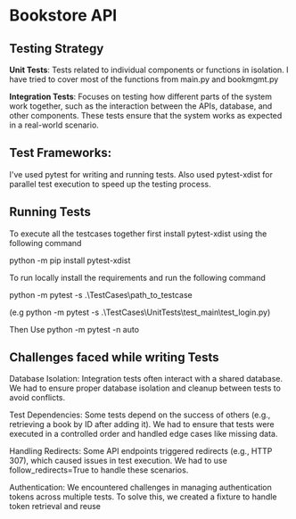 # Bookstore API

## Testing Strategy

**Unit Tests**: Tests related to individual components or functions in isolation. I have tried to cover most of the functions from main.py and bookmgmt.py

**Integration Tests**: Focuses on testing how different parts of the system work together, such as the interaction between the APIs, database, and other components. These tests ensure that the system works as expected in a real-world scenario.

## Test Frameworks:
 I've used pytest for writing and running tests. Also used pytest-xdist for parallel test execution to speed up the testing process.

## Running Tests

To execute all the testcases together first install pytest-xdist using the following command

python -m pip install pytest-xdist

To run locally install the requirements and run the following command

python -m pytest -s .\TestCases\path_to_testcase

(e.g python -m pytest -s .\TestCases\UnitTests\test_main\test_login.py)

Then Use
python -m pytest -n auto 

## Challenges faced while writing Tests

Database Isolation: Integration tests often interact with a shared database. We had to ensure proper database isolation and cleanup between tests to avoid conflicts.

Test Dependencies: Some tests depend on the success of others (e.g., retrieving a book by ID after adding it). We had to ensure that tests were executed in a controlled order and handled edge cases like missing data.

Handling Redirects: Some API endpoints triggered redirects (e.g., HTTP 307), which caused issues in test execution. We had to use follow_redirects=True to handle these scenarios.

Authentication: We encountered challenges in managing authentication tokens across multiple tests. To solve this, we created a fixture to handle token retrieval and reuse



